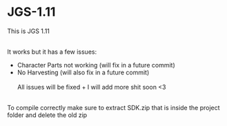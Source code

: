 # JGS-1.11
This is JGS 1.11<br><br>

It works but it has a few issues:<br>
- Character Parts not working (will fix in a future commit)<br>
- No Harvesting (will also fix in a future commit)<br><br>
All issues will be fixed + I will add more shit soon <3<br><br>

To compile correctly make sure to extract SDK.zip that is inside the project folder and delete the old zip
